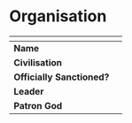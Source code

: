 # Organisation

| []() | |
| --- | --- |
| **Name** | |
| **Civilisation** | |
| **Officially Sanctioned?** | |
| **Leader** | |
| **Patron God** | |
